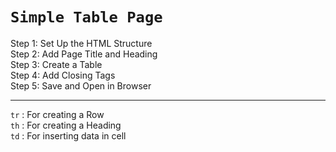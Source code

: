 <code><h1>Simple Table Page</h1></code>
Step 1: Set Up the HTML Structure <br>
Step 2: Add Page Title and Heading <br>
Step 3: Create a Table <br>
Step 4: Add Closing Tags <br>
Step 5: Save and Open in Browser
<hr>
<p>
<code>tr</code> : For creating a Row <br>
<code>th</code> : For creating a Heading <br>
<code>td</code> : For inserting data in cell <br>
</p>
